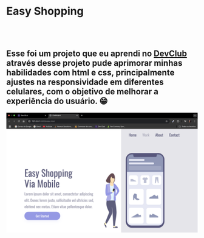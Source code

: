 <h1>Easy Shopping</h1>
<br>
<br>
<h2>Esse foi um projeto que eu aprendi no <a href= "https://rodolfomori.com.br/devclub">DevClub</a> através desse projeto pude aprimorar minhas habilidades com html e css, principalmente ajustes na responsividade em diferentes celulares, com o objetivo de melhorar a experiência do usuário. 😁</h2>

<img src="https://github.com/Nadhia-Sabat/easy-shopping/blob/master/img/desktop.png?raw=true">
